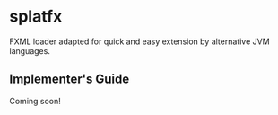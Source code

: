 splatfx
=======

FXML loader adapted for quick and easy extension by alternative JVM languages.

Implementer's Guide
-------------------

Coming soon!
